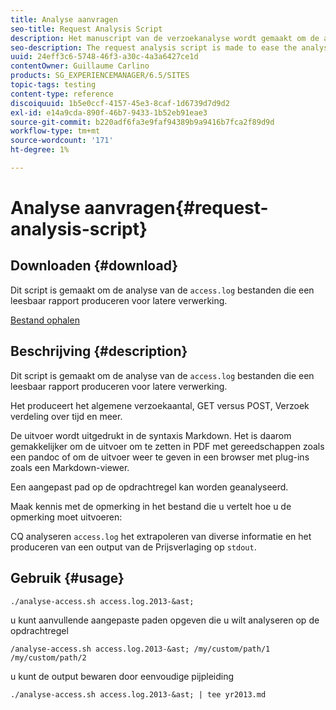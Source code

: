 ```yaml
---
title: Analyse aanvragen
seo-title: Request Analysis Script
description: Het manuscript van de verzoekanalyse wordt gemaakt om de analyse van de access.log dossiers te verlichten die een leesbaar rapport voor recentere verwerking produceren
seo-description: The request analysis script is made to ease the analysis of the access.log files producing a readable report for later processing
uuid: 24eff3c6-5748-46f3-a30c-4a3a6427ce1d
contentOwner: Guillaume Carlino
products: SG_EXPERIENCEMANAGER/6.5/SITES
topic-tags: testing
content-type: reference
discoiquuid: 1b5e0ccf-4157-45e3-8caf-1d6739d7d9d2
exl-id: e14a9cda-890f-46b7-9433-1b52eb91eae3
source-git-commit: b220adf6fa3e9faf94389b9a9416b7fca2f89d9d
workflow-type: tm+mt
source-wordcount: '171'
ht-degree: 1%

---
```


# Analyse aanvragen{#request-analysis-script}

## Downloaden {#download}

Dit script is gemaakt om de analyse van de `access.log` bestanden die een leesbaar rapport produceren voor latere verwerking.

[Bestand ophalen](assets/analyse-access.sh)

## Beschrijving {#description}

Dit script is gemaakt om de analyse van de `access.log` bestanden die een leesbaar rapport produceren voor latere verwerking.

Het produceert het algemene verzoekaantal, GET versus POST, Verzoek verdeling over tijd en meer.

De uitvoer wordt uitgedrukt in de syntaxis Markdown. Het is daarom gemakkelijker om de uitvoer om te zetten in PDF met gereedschappen zoals een pandoc of om de uitvoer weer te geven in een browser met plug-ins zoals een Markdown-viewer.

Een aangepast pad op de opdrachtregel kan worden geanalyseerd.

Maak kennis met de opmerking in het bestand die u vertelt hoe u de opmerking moet uitvoeren:

CQ analyseren `access.log` het extrapoleren van diverse informatie en het produceren van een output van de Prijsverlaging op `stdout`.

## Gebruik {#usage}

`./analyse-access.sh access.log.2013-&ast;`

u kunt aanvullende aangepaste paden opgeven die u wilt analyseren op de opdrachtregel

`/analyse-access.sh access.log.2013-&ast; /my/custom/path/1 /my/custom/path/2`

u kunt de output bewaren door eenvoudige pijpleiding

`./analyse-access.sh access.log.2013-&ast; | tee yr2013.md`
